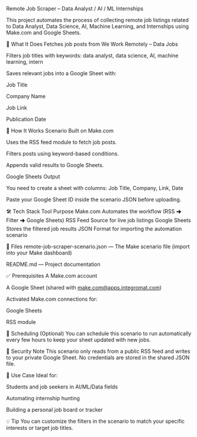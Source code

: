 Remote Job Scraper – Data Analyst / AI / ML Internships




This project automates the process of collecting remote job listings related to Data Analyst, Data Science, AI, Machine Learning, and Internships using Make.com and Google Sheets.

🚀 What It Does
Fetches job posts from We Work Remotely – Data Jobs

Filters job titles with keywords: data analyst, data science, AI, machine learning, intern

Saves relevant jobs into a Google Sheet with:

Job Title

Company Name

Job Link

Publication Date

🔧 How It Works
Scenario Built on Make.com

Uses the RSS feed module to fetch job posts.

Filters posts using keyword-based conditions.

Appends valid results to Google Sheets.

Google Sheets Output

You need to create a sheet with columns: Job Title, Company, Link, Date

Paste your Google Sheet ID inside the scenario JSON before uploading.

🛠 Tech Stack
Tool	Purpose
Make.com	Automates the workflow (RSS ➜ Filter ➜ Google Sheets)
RSS Feed	Source for live job listings
Google Sheets	Stores the filtered job results
JSON	Format for importing the automation scenario

📂 Files
remote-job-scraper-scenario.json — The Make scenario file (import into your Make dashboard)

README.md — Project documentation

✅ Prerequisites
A Make.com account

A Google Sheet (shared with make.com@apps.integromat.com)

Activated Make.com connections for:

Google Sheets

RSS module

🔄 Scheduling (Optional)
You can schedule this scenario to run automatically every few hours to keep your sheet updated with new jobs.

🔐 Security Note
This scenario only reads from a public RSS feed and writes to your private Google Sheet. No credentials are stored in the shared JSON file.

📌 Use Case
Ideal for:

Students and job seekers in AI/ML/Data fields

Automating internship hunting

Building a personal job board or tracker

💡 Tip
You can customize the filters in the scenario to match your specific interests or target job titles.

